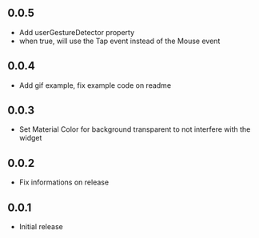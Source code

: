 ## 0.0.5
* Add userGestureDetector property
 * when true, will use the Tap event instead of the Mouse event

## 0.0.4
* Add gif example, fix example code on readme

## 0.0.3
* Set Material Color for background transparent to not interfere with the widget

## 0.0.2
* Fix informations on release

## 0.0.1
* Initial release




